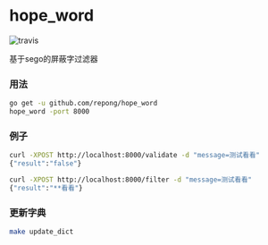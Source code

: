 # hope_word

![travis](https://travis-ci.org/repong/hope_word.svg?branch=master)

基于sego的屏蔽字过滤器

### 用法

``` bash
go get -u github.com/repong/hope_word
hope_word -port 8000
```

### 例子

``` bash
curl -XPOST http://localhost:8000/validate -d "message=测试看看"
{"result":"false"}

curl -XPOST http://localhost:8000/filter -d "message=测试看看"
{"result":"**看看"}
```

### 更新字典

``` bash
make update_dict
```